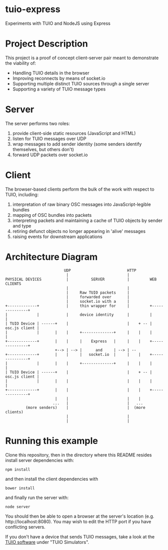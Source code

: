# tuio-express
Experiments with TUIO and NodeJS using Express

# Project Description
This project is a proof of concept client-server pair meant to demonstrate the viability of:

* Handling TUIO details in the browser
* Improving reconnects by means of socket.io
* Supporting multiple distinct TUIO sources through a single server
* Supporting a variety of TUIO message types

# Server
The server performs two roles:

1. provide client-side static resources (JavaScript and HTML)
2. listen for TUIO messages over UDP
3. wrap messages to add sender identity (some senders identify themselves, but others don't)
4. forward UDP packets over socket.io

# Client
The browser-based clients perform the bulk of the work with respect to TUIO, including:

1. interpretation of raw binary OSC messages into JavaScript-legible bundles
2. mapping of OSC bundles into packets
3. interpreting packets and maintaining a cache of TUIO objects by sender and type
4. retiring defunct objects no longer appearing in 'alive' messages
5. raising events for downstream applications

# Architecture Diagram

                              UDP                         HTTP
                               |                          |  
    PHYSICAL DEVICES           |          SERVER          |         WEB CLIENTS
                               |                          | 
                               |     Raw TUIO packets     | 
                               |     forwarded over       | 
                               |     socket.io with a     | 
    +-------------+            |     thin wrapper for     |         +---------------+
    |             |            |     device identity      |         |               |
    | TUIO Device | ------+    |                          |    + -- | osc.js client |
    |             |       |    |     +--------------+     |    |    |               |
    +-------------+       |    |     |    Express   |     |    |    +---------------+
                          +--> | --> |      and     | --> | --
    +-------------+       |    |     |   socket.io  |     |    |    +---------------+
    |             |       |    |     +--------------+     |    |    |               |
    | TUIO Device | ------+    |                          |    + -- | osc.js client |
    |             |       |    |                          |    |    |               |
    +-------------+       |    |                          |    |    +---------------+
                          |    |                          |    |
                         ...   |                          |   ...
             (more senders)    |                          |  (more clients)
                               |                          |
                               |                          |


# Running this example

Clone this repository, then in the directory where this README resides install server dependencies with:

    npm install

and then install the client dependencies with

    bower install

and finally run the server with:

    node server

You should then be able to open a browser at the server's location (e.g. http://localhost:8080). You may wish to edit the HTTP port if you have conflicting servers.

If you don't have a device that sends TUIO messages, take a look at the [TUIO software](http://www.tuio.org/?software) under
"TUIO Simulators".
